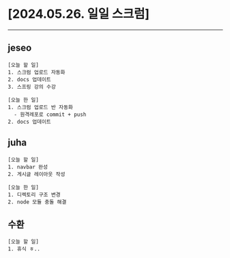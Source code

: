 # [2024.05.26. 일일 스크럼]
----

## jeseo
	[오늘 할 일]
	1. 스크럼 업로드 자동화
	2. docs 업데이트
	3. 스프링 강의 수강

	[오늘 한 일]
	1. 스크럼 업로드 반 자동화
	  - 원격레포로 commit + push
	2. docs 업데이트


## juha
	[오늘 할 일]
	1. navbar 완성
	2. 게시글 레이아웃 작성

	[오늘 한 일]
	1. 디렉토리 구조 변경
	2. node 모듈 충돌 해결


## 수환
	[오늘 할 일]
	1. 휴식 ㅎ..


